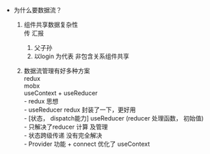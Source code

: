 - 为什么要数据流？              
    1. 组件共享数据复杂性              
        传 汇报               
        1. 父子孙            
        2. 以login 为代表 非包含关系组件共享               

    2. 数据流管理有好多种方案              
        redux            
        mobx             
        useContext + useReducer              
            - redux 思想             
            - useReducer redux 封装了一下，更好用                  
            - [状态， dispatch能力] useReducer (reducer 处理函数， 初始值)                
            - 只解决了reducer 计算 及管理                
            - 状态跨级传递  没有完全解决             
            - Provider 功能 + connect 优化了 useContext               